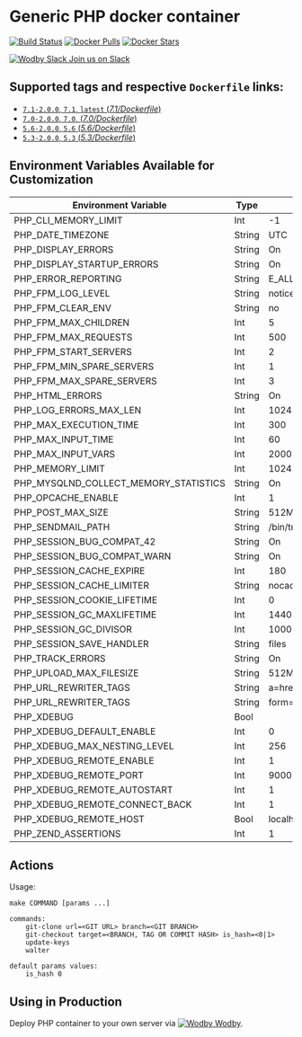 # Generic PHP docker container

[![Build Status](https://travis-ci.org/wodby/php.svg?branch=master)](https://travis-ci.org/wodby/php)
[![Docker Pulls](https://img.shields.io/docker/pulls/wodby/php.svg)](https://hub.docker.com/r/wodby/php)
[![Docker Stars](https://img.shields.io/docker/stars/wodby/php.svg)](https://hub.docker.com/r/wodby/php)

[![Wodby Slack](https://www.google.com/s2/favicons?domain=www.slack.com) Join us on Slack](https://slack.wodby.com/)

## Supported tags and respective `Dockerfile` links:

- [`7.1-2.0.0`, `7.1`, `latest` (*7.1/Dockerfile*)](https://github.com/wodby/php/tree/master/7.1/Dockerfile)
- [`7.0-2.0.0`, `7.0`, (*7.0/Dockerfile*)](https://github.com/wodby/php/tree/master/7.0/Dockerfile)
- [`5.6-2.0.0`, `5.6` (*5.6/Dockerfile*)](https://github.com/wodby/php/tree/master/5.6/Dockerfile)
- [`5.3-2.0.0`, `5.3` (*5.3/Dockerfile*)](https://github.com/wodby/php/tree/master/5.3/Dockerfile)

## Environment Variables Available for Customization

| Environment Variable | Type | Default Value | Description |
| -------------------- | -----| ------------- | ----------- |
| PHP_CLI_MEMORY_LIMIT                  | Int    | -1        | |
| PHP_DATE_TIMEZONE                     | String | UTC       | |
| PHP_DISPLAY_ERRORS                    | String | On        | |
| PHP_DISPLAY_STARTUP_ERRORS            | String | On        | |
| PHP_ERROR_REPORTING                   | String | E_ALL     | |
| PHP_FPM_LOG_LEVEL                     | String | notice    | |
| PHP_FPM_CLEAR_ENV                     | String | no        | 5.3 N/A |
| PHP_FPM_MAX_CHILDREN                  | Int    | 5         | |
| PHP_FPM_MAX_REQUESTS                  | Int    | 500       | |
| PHP_FPM_START_SERVERS                 | Int    | 2         | |
| PHP_FPM_MIN_SPARE_SERVERS             | Int    | 1         | |
| PHP_FPM_MAX_SPARE_SERVERS             | Int    | 3         | |
| PHP_HTML_ERRORS                       | String | On        | 5.3 only |
| PHP_LOG_ERRORS_MAX_LEN                | Int    | 1024      | |
| PHP_MAX_EXECUTION_TIME                | Int    | 300       | |
| PHP_MAX_INPUT_TIME                    | Int    | 60        | |
| PHP_MAX_INPUT_VARS                    | Int    | 2000      | |
| PHP_MEMORY_LIMIT                      | Int    | 1024      | |
| PHP_MYSQLND_COLLECT_MEMORY_STATISTICS | String | On        | |
| PHP_OPCACHE_ENABLE                    | Int    | 1         | |
| PHP_POST_MAX_SIZE                     | String | 512M      | |
| PHP_SENDMAIL_PATH                     | String | /bin/true | |
| PHP_SESSION_BUG_COMPAT_42             | String | On        | 5.3 only |
| PHP_SESSION_BUG_COMPAT_WARN           | String | On        | 5.3 only |
| PHP_SESSION_CACHE_EXPIRE              | Int    | 180       | |
| PHP_SESSION_CACHE_LIMITER             | String | nocache   | |
| PHP_SESSION_COOKIE_LIFETIME           | Int    | 0         | |
| PHP_SESSION_GC_MAXLIFETIME            | Int    | 1440      | |
| PHP_SESSION_GC_DIVISOR                | Int    | 1000      | |
| PHP_SESSION_SAVE_HANDLER              | String | files     | |
| PHP_TRACK_ERRORS                      | String | On        | | 
| PHP_UPLOAD_MAX_FILESIZE               | String | 512M      | |
| PHP_URL_REWRITER_TAGS                 | String | a=href,area=href,frame=src,input=src,form=fakeentry | |
| PHP_URL_REWRITER_TAGS                 | String | form=     | 7.1 |
| PHP_XDEBUG                            | Bool   |           | |
| PHP_XDEBUG_DEFAULT_ENABLE             | Int    | 0         | |
| PHP_XDEBUG_MAX_NESTING_LEVEL          | Int    | 256       | |
| PHP_XDEBUG_REMOTE_ENABLE              | Int    | 1         | |
| PHP_XDEBUG_REMOTE_PORT                | Int    | 9000      | |
| PHP_XDEBUG_REMOTE_AUTOSTART           | Int    | 1         | |
| PHP_XDEBUG_REMOTE_CONNECT_BACK        | Int    | 1         | |
| PHP_XDEBUG_REMOTE_HOST                | Bool   | localhost | |
| PHP_ZEND_ASSERTIONS                   | Int    | 1         | 7.x only |

## Actions

Usage:
```
make COMMAND [params ...]
 
commands:
    git-clone url=<GIT URL> branch=<GIT BRANCH>   
    git-checkout target=<BRANCH, TAG OR COMMIT HASH> is_hash=<0|1>   
    update-keys
    walter
    
default params values:
    is_hash 0
```

## Using in Production

Deploy PHP container to your own server via [![Wodby](https://www.google.com/s2/favicons?domain=wodby.com) Wodby](https://wodby.com).
